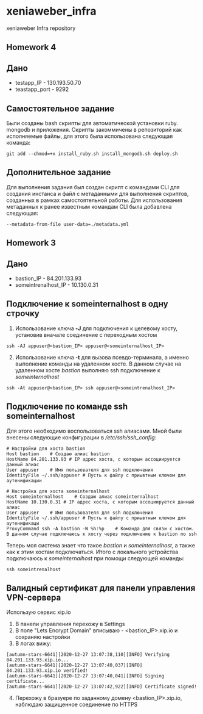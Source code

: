# xeniaweber_infra
xeniaweber Infra repository
## Homework 4
## Дано
- testapp_IP - 130.193.50.70
- teastapp_port - 9292
## Самостоятельное задание 
Были созданы bash скрипты для автоматической установки ruby. mongodb и приложения. Скрипты закоммичены в репозиторий как исполняемые файлы, для этого была использована следующая команда:
```console
git add --chmod=+x install_ruby.sh install_mongodb.sh deploy.sh
```
## Дополнительное задание
Для выполнения задания был создан скрипт с командами CLI для создания инстанса и файл с метаданными для выполнения скриптов, созданных в рамках самостоятельной работы. Для использования метаданных к ранее известным командам CLI была добавлена следующая:
```console
--metadata-from-file user-data=./metadata.yml
```

## Homework 3
## Дано
- bastion_IP - 84.201.133.93
- someintrenalhost_IP - 10.130.0.31
## Подключение к someinternalhost в одну строчку
1. Использование ключа **-J** для подключения к целевому хосту, установив вначале соединение с переходным хостом
```console
ssh -AJ appuser@<bastion_IP> appuser@<someinternalhost_IP>
```
2. Использование ключа **-t** для вызова псевдо-терминала, а именно выполнение команды на удаленном хосте. В данном случае на удаленном хосте *bastion* выполняю ssh подключение к *someinternalhost*
```console
ssh -At appuser@<bastion_IP> ssh appuser@<someintrenalhost_IP>
```
## Подключение по команде ssh someinternalhost
Для этого необходимо воспользоваться ssh алиасами. Мной были внесены следующие конфигурации в */etc/ssh/ssh_config*:
```console
# Настройки для хоста bastion
Host bastion    # Создаю алиас bastion
HostName 84.201.133.93 # IP адрес хоста, с которым ассоциируется данный алиас
User appuser    # Имя пользователя для ssh подключения
IdentityFile ~/.ssh/appuser # Пусть к файлу c приывтным ключом для аутенификации

# Настройка для хоста someinternalhost
Host someinternalhost    # Создаю алиас someinternalhost
HostName 10.130.0.31 # IP адрес хоста, с которым ассоциируется данный алиас
User appuser    # Имя пользователя для ssh подключения
IdentityFile ~/.ssh/appuser # Пусть к файлу c приывтным ключом для аутенификаци
ProxyCommand ssh -A bastion -W %h:%p    # Команда для связи с хостом. В данном случае подключаюсь к хосту через подключение к bastion по ssh
```
Теперь моя система знает что такое *bastion* и *someinternalhost*, а также как к этим хостам подключаться. Итого с локального устройства подключаюсь к *someinternalhost* при помощи следующей команды:
```console
ssh someintrenalhost
```
## Валидный сертификат для панели управления VPN-сервера
Использую сервис xip.io
1. В панели управления перехожу в Settings
2. В поле "Lets Encrypt Domain" вписываю - <bastion_IP>.xip.io и сохраняю настройки
3. В логах вижу:
```console
[autumn-stars-6641][2020-12-27 13:07:38,110][INFO] Verifying 84.201.133.93.xip.io...
[autumn-stars-6641][2020-12-27 13:07:40,037][INFO] 84.201.133.93.xip.io verified!
[autumn-stars-6641][2020-12-27 13:07:40,041][INFO] Signing certificate...
[autumn-stars-6641][2020-12-27 13:07:42,922][INFO] Certificate signed!
```
4. Перехожу в бразуере по заданному домену <bastion_IP>.xip.io, наблюдаю защищенное соединение по HTTPS

